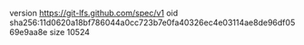 version https://git-lfs.github.com/spec/v1
oid sha256:11d0620a18bf786044a0cc723b7e0fa40326ec4e03114ae8de96df0569e9aa8e
size 10524
